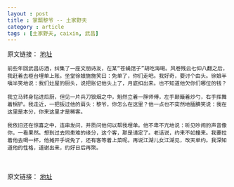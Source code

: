 ```yaml
---
layout : post
title : 掌瓢黎爷 -- 土家野夫
category : article
tags : [土家野夫, caixin, 武昌]
---
```


原文链接： [地址](http://yefu.blog.caixin.com/archives/45549)

	前些年回武昌访酒，纠集了一座文朋诗友，在某“苍蝇馆子”胡吃海喝。风卷残云七仰八翻之后，我赶着去柜台埋单上账。坐堂徐娘施施笑曰：免单了，你们走吧。我好奇，要讨个由头。徐娘半嗔半笑地说：我们灶屋的厨头，说把账记他头上了，月底扣出来。也不知道他欠你们哪位的钱？

	我立马转身钻进后厨，但见一片兵刀狼烟之中，魁然立着一胖师傅，左手颠簸着炒勺，右手挥舞着锅铲。我走近，一把扳过他的肩头：黎爷，你怎么在这里？他一点也不突然地腼腆笑说：我在这里是本分，你来这里才是稀客。

	我依旧还在惊喜之中，连串发问，并质问他何以帮我埋单。他不卑不亢地说：听见吵闹的声音像你，一看果然。想到过去同患难的缘分，这个客，那是请定了。老话说，约来不如撞来。我要拉着他去喝一杯，他摊开手说免了，还有客等着上菜呢。再说江湖儿女江湖见，改天单约。我深知道他的性格，道谢出来，约好日后再聚。
　　

原文链接： [地址](http://yefu.blog.caixin.com/archives/45549)